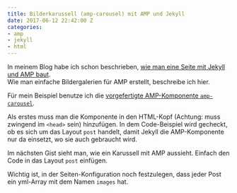 ```yaml
---
title: Bilderkarussell (amp-carousel) mit AMP und Jekyll
date: 2017-06-12 22:42:00 Z
categories:
- amp
- jekyll
- html
---
```


In meinem Blog habe ich schon beschrieben, [wie man eine Seite mit Jekyll und AMP baut](http://himsel.me/06-04-2017-Accelerated-Mobile-Pages.html).  
Wie man einfache Bildergalerien für AMP erstellt, beschreibe ich hier.

Für mein Beispiel benutze ich die [vorgefertigte AMP-Komponente `amp-carousel`](https://ampbyexample.com/components/amp-carousel/). 

Als erstes muss man die Komponente in den HTML-Kopf (Achtung: muss zwingend im `<head>` sein) hinzufügen. In dem Code-Beispiel wird gecheckt, ob es sich um das Layout `post` handelt, damit Jekyll die AMP-Komponente nur da einsetzt, wo sie auch gebraucht wird.

<script src="https://gist.github.com/lukas-h/ab21ad318ed71107046ea8478d8ddcdf.js"></script>

Im nächsten Gist sieht man, wie ein Karussell mit AMP aussieht. Einfach den Code in das Layout `post` einfügen.

<script src="https://gist.github.com/lukas-h/bb49c4d4b2ba5c6e480115c246b24a64.js"></script>

Wichtig ist, in der Seiten-Konfiguration noch festzulegen, dass jeder Post ein yml-Array mit dem Namen `images` hat.

<script src="https://gist.github.com/lukas-h/008ac2715b56fcd5807c3880e20b507a.js"></script>